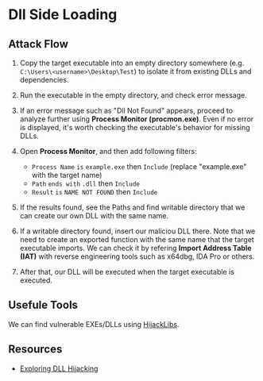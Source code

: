 # Dll Side Loading

## Attack Flow

1. Copy the target executable into an empty directory somewhere (e.g. `C:\Users\<username>\Desktop\Test`) to isolate it from existing DLLs and dependencies.  
2. Run the executable in the empty directory, and check error message.  
3. If an error message such as "Dll Not Found" appears, proceed to analyze further using **Process Monitor (procmon.exe)**. Even if no error is displayed, it's worth checking the executable's behavior for missing DLLs.
4. Open **Process Monitor**, and then add following filters:

    - `Process Name` `is` `example.exe` then `Include` (replace "example.exe" with the target name)
    - `Path` `ends with` `.dll` then `Include`
    - `Result` `is` `NAME NOT FOUND` then `Include`

5. If the results found, see the Paths and find writable directory that we can create our own DLL with the same name.  
6. If a writable directory found, insert our maliciou DLL there. Note that we need to create an exported function with the same name that the target executable imports. We can check it by refering **Import Address Table (IAT)** with reverse engineering tools such as x64dbg, IDA Pro or others.
7. After that, our DLL will be executed when the target executable is executed.

## Usefule Tools

We can find vulnerable EXEs/DLLs using [HijackLibs](https://hijacklibs.net/).

## Resources

- [Exploring DLL Hijacking](https://unit42.paloaltonetworks.com/dll-hijacking-techniques/)